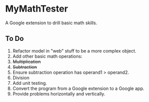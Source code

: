 MyMathTester
============

A Google extension to drill basic math skills.

To Do
-----
1. Refactor model in "web" stuff to be a more complex object.
1. Add other basic math operations:
  1. ~~Multiplication~~
  1. ~~Subtraction~~
  1. Ensure subtraction operation has operand1 > operand2.
  1. Division
1. Add unit testing.
1. Convert the program from a Google extension to a Google app.
1. Provide problems horizontally and vertically.

